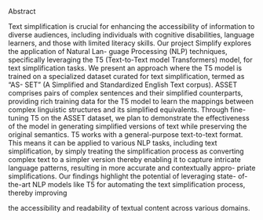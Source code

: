 Abstract

Text simplification is crucial for enhancing the accessibility of information to diverse audiences, including individuals with cognitive disabilities, language learners, and those with limited literacy skills. Our project Simplify explores the application of Natural Lan- guage Processing (NLP) techniques, specifically leveraging the T5 (Text-to-Text model Transformers) model, for text simplification tasks. We present an approach where the T5 model is trained on a specialized dataset curated for text simplification, termed as “AS- SET” (A Simplified and Standardized English Text corpus). ASSET comprises pairs of complex sentences and their simplified counterparts, providing rich training data for the T5 model to learn the mappings between complex linguistic structures and its simplified equivalents. Through fine-tuning T5 on the ASSET dataset, we plan to demonstrate the effectiveness of the model in generating simplified versions of text while preserving the original semantics. T5 works with a general-purpose text-to-text format. This means it can be applied to various NLP tasks, including text simplification, by simply treating the simplification process as converting complex text to a simpler version thereby enabling it to capture intricate language patterns, resulting in more accurate and contextually appro- priate simplifications. Our findings highlight the potential of leveraging state- of-the-art NLP models like T5 for automating the text simplification process, thereby improving

the accessibility and readability of textual content across various domains.
